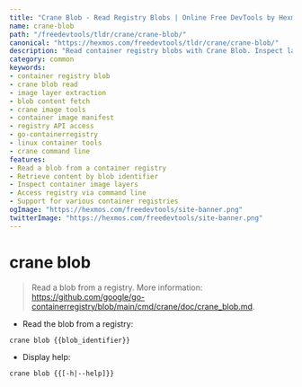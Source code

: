 ```yaml
---
title: "Crane Blob - Read Registry Blobs | Online Free DevTools by Hexmos"
name: crane-blob
path: "/freedevtools/tldr/crane/crane-blob/"
canonical: "https://hexmos.com/freedevtools/tldr/crane/crane-blob/"
description: "Read container registry blobs with Crane Blob. Inspect layers, fetch content, and manage container images. Free online tool, no registration required."
category: common
keywords:
- container registry blob
- crane blob read
- image layer extraction
- blob content fetch
- crane image tools
- container image manifest
- registry API access
- go-containerregistry
- linux container tools
- crane command line
features:
- Read a blob from a container registry
- Retrieve content by blob identifier
- Inspect container image layers
- Access registry via command line
- Support for various container registries
ogImage: "https://hexmos.com/freedevtools/site-banner.png"
twitterImage: "https://hexmos.com/freedevtools/site-banner.png"
---
```


# crane blob

> Read a blob from a registry.
> More information: <https://github.com/google/go-containerregistry/blob/main/cmd/crane/doc/crane_blob.md>.

- Read the blob from a registry:

`crane blob {{blob_identifier}}`

- Display help:

`crane blob {{[-h|--help]}}`
